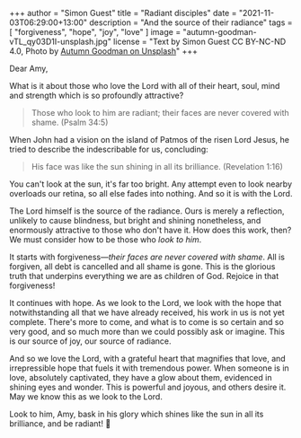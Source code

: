 +++
author = "Simon Guest"
title = "Radiant disciples"
date = "2021-11-03T06:29:00+13:00"
description = "And the source of their radiance"
tags = [ "forgiveness", "hope", "joy", "love" ]
image = "autumn-goodman-vTL_qy03D1I-unsplash.jpg"
license = "Text by Simon Guest CC BY-NC-ND 4.0, Photo by [Autumn Goodman on Unsplash](https://unsplash.com/photos/vTL_qy03D1I)"
+++

Dear Amy,

What is it about those who love the Lord with all of their heart, soul, mind and strength which is so profoundly attractive?

> Those who look to him are radiant; their faces are never covered with shame. (Psalm 34:5)

When John had a vision on the island of Patmos of the risen Lord Jesus, he tried to describe the indescribable for us, concluding:

> His face was like the sun shining in all its brilliance. (Revelation 1:16)

You can't look at the sun, it's far too bright. Any attempt even to look nearby overloads our retina, so all else fades into nothing. And so it is with the Lord.

The Lord himself is the source of the radiance. Ours is merely a reflection, unlikely to cause blindness, but bright and shining nonetheless, and enormously attractive to those who don't have it. How does this work, then? We must consider how to be those who _look to him_.

It starts with forgiveness—_their faces are never covered with shame_. All is forgiven, all debt is cancelled and all shame is gone. This is the glorious truth that underpins everything we are as children of God. Rejoice in that forgiveness!

It continues with hope. As we look to the Lord, we look with the hope that notwithstanding all that we have already received, his work in us is not yet complete. There's more to come, and what is to come is so certain and so very good, and so much more than we could possibly ask or imagine. This is our source of joy, our source of radiance.

And so we love the Lord, with a grateful heart that magnifies that love, and irrepressible hope that fuels it with tremendous power. When someone is in love, absolutely captivated, they have a glow about them, evidenced in shining eyes and wonder. This is powerful and joyous, and others desire it. May we know this as we look to the Lord.

Look to him, Amy, bask in his glory which shines like the sun in all its brilliance, and be radiant! 🙏
